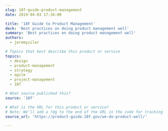 ```yaml
---
slug: 18f-guide-product-management
date: 2019-04-03 17:34:00

title: '18F Guide to Product Management'
deck: 'Best practices on doing product management well'
summary: 'Best practices on doing product management well'
authors:
  - jeremyzilar

# Topics that best describe this product or service
topics:
  - design
  - product-management
  - strategy
  - agile
  - project-management
  - 18f

# What source published this?
source: '18f'

# What is the URL for this product or service?
# Note: We'll add a ?dg to the end of the URL in the code for tracking purposes
source_url: 'https://product-guide.18f.gov/we-do-product-well/'

---
```

